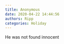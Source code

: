 ```yaml
---
title: Anonymous
date: 2020-04-22 14:44:56
authors: Ripp
categories: Holiday
---
```


 He was not found innocent